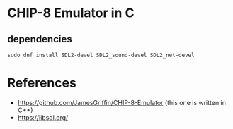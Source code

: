 # CHIP-8 Emulator in C

## dependencies

```shell
sudo dnf install SDL2-devel SDL2_sound-devel SDL2_net-devel
```

# References

- https://github.com/JamesGriffin/CHIP-8-Emulator (this one is written in C++)
- https://libsdl.org/
